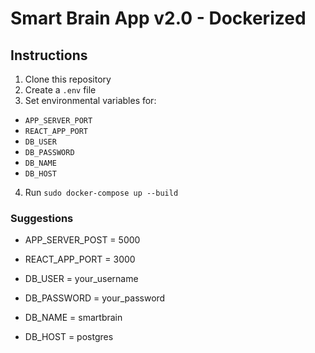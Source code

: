 # Smart Brain App v2.0 - Dockerized

## Instructions

1. Clone this repository
2. Create a `.env` file
3. Set environmental variables for:
  * `APP_SERVER_PORT`
  * `REACT_APP_PORT`
  * `DB_USER`
  * `DB_PASSWORD`
  * `DB_NAME`
  * `DB_HOST`
4. Run `sudo docker-compose up --build`

### Suggestions

* APP_SERVER_POST = 5000

* REACT_APP_PORT = 3000

* DB_USER = your_username

* DB_PASSWORD = your_password

* DB_NAME = smartbrain

* DB_HOST = postgres
